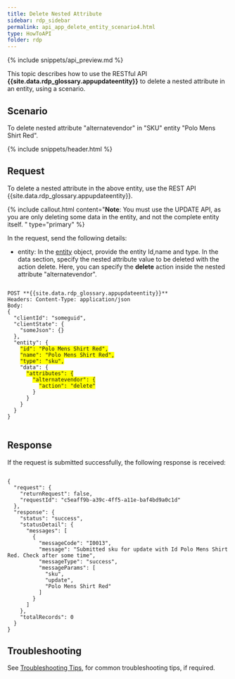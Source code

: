 ```yaml
---
title: Delete Nested Attribute
sidebar: rdp_sidebar
permalink: api_app_delete_entity_scenario4.html
type: HowToAPI
folder: rdp
---
```


{% include snippets/api_preview.md %}

This topic describes how to use the RESTful API **{{site.data.rdp_glossary.appupdateentity}}** to delete a nested attribute in an entity, using a scenario. 

## Scenario

To delete nested attribute "alternatevendor" in "SKU" entity "Polo Mens Shirt Red".

{% include snippets/header.html %}

## Request

To delete a nested attribute in the above entity, use the REST API {{site.data.rdp_glossary.appupdateentity}}. 

{% include callout.html content="**Note**: You must use the UPDATE API, as you are only deleting some data in the entity, and not the complete entity itself.
" type="primary" %}

In the request, send the following details:

* entity: In the [entity](api_entity_object_structure.html) object, provide the entity Id,name and type. In the data section, specify the nested attribute value to be deleted with the action delete. Here, you can specify the **delete** action inside the nested attribute "alternatevendor".

<pre>
<code>
POST **{{site.data.rdp_glossary.appupdateentity}}**
Headers: Content-Type: application/json
Body:
{
  "clientId": "someguid",
  "clientState": {
    "someJson": {}
  },
  "entity": {
    <span style="background-color: #FFFF00">"id": "Polo Mens Shirt Red",</span>
    <span style="background-color: #FFFF00">"name": "Polo Mens Shirt Red",</span>
    <span style="background-color: #FFFF00">"type": "sku",</span>
    "data": {
      <span style="background-color: #FFFF00">"attributes": {</span>
        <span style="background-color: #FFFF00">"alternatevendor": {</span>
          <span style="background-color: #FFFF00">"action": "delete"</span>
        }
      }
    }
  }
}
</code>
</pre> 

## Response

If the request is submitted successfully, the following response is received:

<pre><code>
{
  "request": {
    "returnRequest": false,
    "requestId": "c5eaff9b-a39c-4ff5-a11e-baf4bd9a0c1d"
  },
  "response": {
    "status": "success",
    "statusDetail": {
      "messages": [
        {
          "messageCode": "I0013",
          "message": "Submitted sku for update with Id Polo Mens Shirt Red. Check after some time",
          "messageType": "success",
          "messageParams": [
            "sku",
            "update",
            "Polo Mens Shirt Red"
          ]
        }
      ]
    },
    "totalRecords": 0
  }
}
</code></pre> 

## Troubleshooting

See [Troubleshooting Tips](api_troubleshooting_tips.html), for common troubleshooting tips, if required.